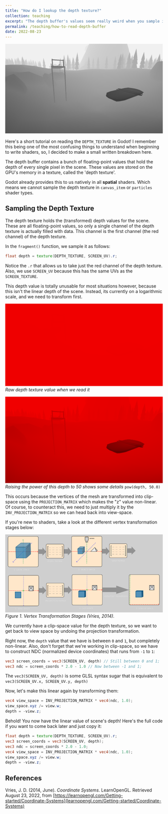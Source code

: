 ```yaml
---
title: "How do I lookup the depth texture?"
collection: teaching
excerpt: "The depth buffer's values seem really weird when you sample it like a regular texture. How do you even get the linear depth value that you're looking for? <br/><img src='/images/DepthTextureArticle/depth_buffer.png'>"
permalink: /teaching/how-to-read-depth-buffer
date: 2022-08-23
---
```


![](/images/DepthTextureArticle/depth_buffer.png)

Here's a short tutorial on reading the `DEPTH_TEXTURE` in Godot! I remember this being one of the most confusing things to understand when beginning to write shaders, so, I decided to make a small written breakdown here.

The depth buffer contains a bunch of floating-point values that hold the depth of every single pixel in the scene. These values are stored on the GPU's memory in a texture, called the 'depth texture'.

Godot already provides this to us natively in all **spatial** shaders. Which means we cannot sample the depth texture in `canvas_item` or `particles` shader types.

## Sampling the Depth Texture

The depth texture holds the (transformed) depth values for the scene. These are all floating-point values, so only a single channel of the depth texture is actually filled with data. This channel is the first channel (the red channel) of the depth texture.

In the `fragment()` function, we sample it as follows:

```glsl
float depth = texture(DEPTH_TEXTURE, SCREEN_UV).r;
```

Notice the `.r` that allows us to take just the red channel of the depth texture. Also, we use `SCREEN_UV` because this has the same UVs as the `SCREEN_TEXTURE`.

This depth value is totally unusable for most situations however, because this isn't the linear depth of the scene. Instead, its currently on a logarithmic scale, and we need to transform first.

![](/images/DepthTextureArticle/raw_depth_texture.png)
_Raw depth texture value when we read it_

![](/images/DepthTextureArticle/depth_raised_to_50.png)
_Raising the power of this depth to 50 shows some details_ `pow(depth, 50.0)`

This occurs because the vertices of the mesh are transformed into clip-space using the `PROJECTION_MATRIX` which makes the "z" value non-linear. Of course, to counteract this, we need to just multiply it by the `INV_PROJECTION_MATRIX` so we can head back into view-space.

If you're new to shaders, take a look at the different vertex transformation stages below:

![](/images/DepthTextureArticle/coordinate_systems_dark.png)
_Figure 1. Vertex Transformation Stages (Vries, 2014)._

We currently have a clip-space value for the depth texture, so we want to get back to view space by undoing the projection transformation.

Right now, the `depth` value that we have is between `0` and `1`, but completely non-linear. Also, don't forget that we're working in clip-space, so we have to construct NDC (normalized device coordinates) that runs from `-1` to `1`:

```glsl
vec3 screen_coords = vec3(SCREEN_UV, depth) // Still between 0 and 1;
vec3 ndc = screen_coords * 2.0 - 1.0 // Now between -1 and 1;
```

The `vec3(SCREEN_UV, depth)` is some GLSL syntax sugar that is equivalent to `vec3(SCREEN_UV.x, SCREEN_UV.y, depth)`

Now, let's make this linear again by transforming them:

```glsl
vec4 view_space = INV_PROJECTION_MATRIX * vec4(ndc, 1.0);
view_space.xyz /= view.w;
depth = -view.z;
```

Behold! You now have the linear value of scene's depth! Here's the full code if you want to come back later and just copy it:

```glsl
float depth = texture(DEPTH_TEXTURE, SCREEN_UV).r;
vec3 screen_coords = vec3(SCREEN_UV, depth);
vec3 ndc = screen_coords * 2.0 - 1.0;
vec4 view_space = INV_PROJECTION_MATRIX * vec4(ndc, 1.0);
view_space.xyz /= view.w;
depth = -view.z;
```

## References
Vries, J. D. (2014, June). _Coordinate Systems_. LearnOpenGL. Retrieved August 23, 2022, from [https://learnopengl.com/Getting-started/Coordinate-Systems](learnopengl.com/Getting-started/Coordinate-Systems)